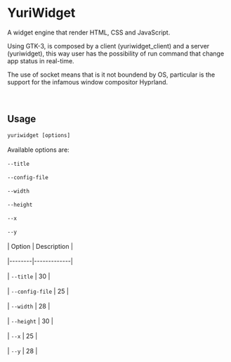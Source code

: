 # YuriWidget
A widget engine that render HTML, CSS and JavaScript.

Using GTK-3, is composed by a client (yuriwidget_client) and a server (yuriwidget), this way user has the possibility of run command that change app status in real-time.

The use of socket means that is it not boundend by OS, particular is the support for the infamous window compositor Hyprland.
<br><br><br>
## Usage
`yuriwidget [options]`
<br><br>
    Available options are:
<br><br>
    `--title`
<br><br>
    `--config-file`
<br><br>
    `--width`
<br><br>
    `--height`
<br><br>
    `--x`
<br><br>
    `--y`
<br><br>
| Option   | Description |<br><br>
|--------|-------------|<br><br>
| `--title`         | 30  |<br><br>
| `--config-file`   | 25  |<br><br>
| `--width`         | 28  |<br><br>
| `--height`        | 30  |<br><br>
| `--x`             | 25  |<br><br>
| `--y`             | 28  |<br><br>
